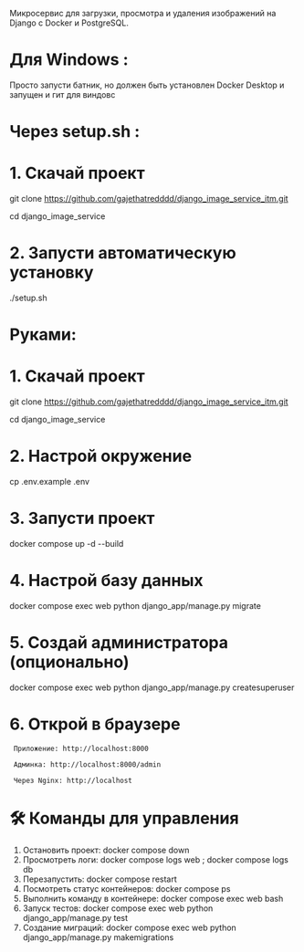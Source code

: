 Микросервис для загрузки, просмотра и удаления изображений на Django с Docker и PostgreSQL.

# Для Windows :

Просто запусти батник, но должен быть установлен Docker Desktop и запущен и гит для виндовс


# Через setup.sh :

# 1. Скачай проект
git clone https://github.com/gajethatredddd/django_image_service_itm.git

cd django_image_service

# 2. Запусти автоматическую установку
./setup.sh

# Руками: 

# 1. Скачай проект
git clone https://github.com/gajethatredddd/django_image_service_itm.git

cd django_image_service

# 2. Настрой окружение
cp .env.example .env

# 3. Запусти проект
docker compose up -d --build

# 4. Настрой базу данных
docker compose exec web python django_app/manage.py migrate

# 5. Создай администратора (опционально)
docker compose exec web python django_app/manage.py createsuperuser

# 6. Открой в браузере
     Приложение: http://localhost:8000

     Админка: http://localhost:8000/admin

     Через Nginx: http://localhost

# 🛠 Команды для управления
1. Остановить проект:
docker compose down
2. Просмотреть логи:
docker compose logs web ;
docker compose logs db
3. Перезапустить:
docker compose restart
4. Посмотреть статус контейнеров:
docker compose ps
5. Выполнить команду в контейнере:
docker compose exec web bash
6. Запуск тестов:
docker compose exec web python django_app/manage.py test
7. Создание миграций:
docker compose exec web python django_app/manage.py makemigrations
